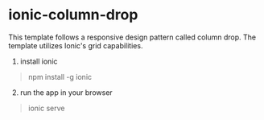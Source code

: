 # ionic-column-drop
This template follows a responsive design pattern called column drop. The template utilizes Ionic's grid capabilities.


1. install ionic
  > npm install -g ionic
2. run the app in your browser
  > ionic serve
